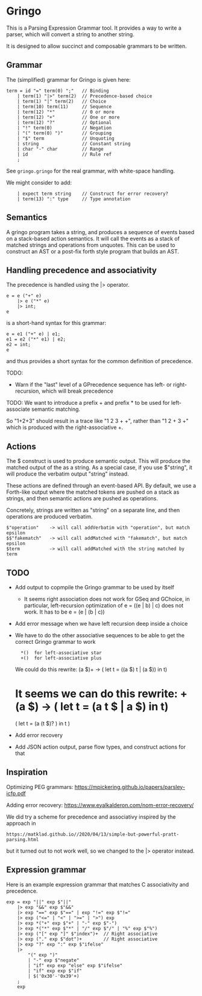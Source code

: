 # Gringo

This is a Parsing Expression Grammar tool. It provides a way
to write a parser, which will convert a string to another string.

It is designed to allow succinct and composable grammars to be
written.

## Grammar

The (simplified) grammar for Gringo is given here:

	term = id "=" term(0) ";"	// Binding
		| term(1) "|>" term(2)	// Precedence-based choice
		| term(1) "|" term(2)	// Choice
		| term(10) term(11)		// Sequence
		| term(12) "*"			// 0 or more
		| term(12) "+"			// One or more
		| term(12) "?"			// Optional
		| "!" term(0)			// Negation
		| "(" term(0) ")" 		// Grouping
		| "$" term              // Unquoting
		| string				// Constant string
		| char "-" char			// Range
		| id					// Rule ref
		;

See `gringo.gringo` for the real grammar, with white-space handling.

We might consider to add:

		| expect term string	// Construct for error recovery?
		| term(13) ":" type		// Type annotation

## Semantics

A gringo program takes a string, and produces a sequence of events based
on a stack-based action semantics. It will call the events as a stack of 
matched strings and operations from unquotes. This can be used to construct
an AST or a post-fix forth style program that builds an AST.

## Handling precedence and associativity

The precedence is handled using the |> operator.

	e = e ("+" e)
		|> e ("*" e)
		|> int;
	e
	
is a short-hand syntax for this grammar:

	e = e1 ("+" e) | e1;
	e1 = e2 ("*" e1) | e2;
	e2 = int;
	e

and thus provides a short syntax for the common definition of precedence.

TODO:
- Warn if the "last" level of a GPrecedence sequence has left- or right-
  recursion, which will break precedence

TODO: We want to introduce a prefix + and prefix * to be used for
left-associate semantic matching.

So "1+2+3" should result in a trace like "1 2 3 + +", rather than "1 2 + 3 +"
which is produced with the right-associative +.

## Actions

The $<term> construct is used to produce semantic output. This will produce
the matched output of the <term> as a string. As a special case, if you use
$"string", it will produce the verbatim output "string" instead.

These actions are defined through an event-based API. By default, we use a
Forth-like output where the matched tokens are pushed on a stack as strings, 
and then semantic actions are pushed as operations.

Concretely, strings are written as "string" on a separate line, and then 
operations are produced verbatim.

	$"operation"	-> will call addVerbatim with "operation", but match epsilon
	$$"fakematch"	-> will call addMatched with "fakematch", but match epsilon
	$term			-> will call addMatched with the string matched by term

## TODO

- Add output to copmpile the Gringo grammar to be used by itself

  - It seems right association does not work for GSeq and GChoice,
    in particular, left-recursion optimization of 
		e = ((e | b) | c) 
	does not work.
	It has to be 
		e = (e | (b | c))

- Add error message when we have left recursion deep inside a choice

- We have to do the other associative sequences to be able to get the
  correct Gringo grammar to work

		*()  for left-associative star
		+()  for left-associative plus

  We could do this rewrite:
	(a $)+ ->
	( let t = ((a $) t | (a $)) in t)

  It seems we can do this rewrite:
	+(a $) ->
	( let t = (a t $ | a $) in t)
	==
	( let t = (a (t $)? ) in t )

- Add error recovery

- Add JSON action output, parse flow types, and construct actions for that

## Inspiration

Optimizing PEG grammars:
https://mpickering.github.io/papers/parsley-icfp.pdf

Adding error recovery:
https://www.eyalkalderon.com/nom-error-recovery/

We did try a scheme for precedence and associativy inspired by the approach in

	https://matklad.github.io//2020/04/13/simple-but-powerful-pratt-parsing.html

but it turned out to not work well, so we changed to the |> operator instead.

## Expression grammar

Here is an example expression grammar that matches C
associativity and precedence.

	exp = exp "||" exp $"||"
		|> exp "&&" exp $"&&"
		|> exp "==" exp $"==" | exp "!=" exp $"!="
		|> exp ("<=" | "<" | ">=" | ">") exp
		|> exp *("+" exp $"+" | "-" exp $"-")
		|> exp *("*" exp $"*" | "/" exp $"/" | "%" exp $"%")
		|> exp ("[" exp "]" $"index")+	// Right associative
		|> exp ("." exp $"dot")+		// Right associative
		|> exp "?" exp ":" exp $"ifelse"
		|> 
			"(" exp ")"
			| "-" exp $"negate"
			| "if" exp exp "else" exp $"ifelse" 
			| "if" exp exp $"if"
			| $('0x30'-'0x39'+)
		;
		exp
